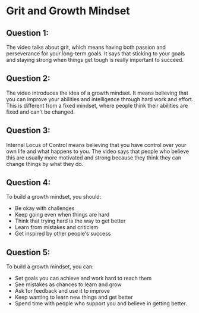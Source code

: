 # Grit and Growth Mindset

## Question 1:
The video talks about grit, which means having both passion and perseverance for your long-term goals. It says that sticking to your goals and staying strong when things get tough is really important to succeed.

## Question 2:
The video introduces the idea of a growth mindset. It means believing that you can improve your abilities and intelligence through hard work and effort. This is different from a fixed mindset, where people think their abilities are fixed and can't be changed.

## Question 3:
Internal Locus of Control means believing that you have control over your own life and what happens to you. The video says that people who believe this are usually more motivated and strong because they think they can change things by what they do.

## Question 4:
To build a growth mindset, you should:
- Be okay with challenges
- Keep going even when things are hard
- Think that trying hard is the way to get better
- Learn from mistakes and criticism
- Get inspired by other people's success

## Question 5:
To build a growth mindset, you can:
- Set goals you can achieve and work hard to reach them
- See mistakes as chances to learn and grow
- Ask for feedback and use it to improve
- Keep wanting to learn new things and get better
- Spend time with people who support you and believe in getting better.
